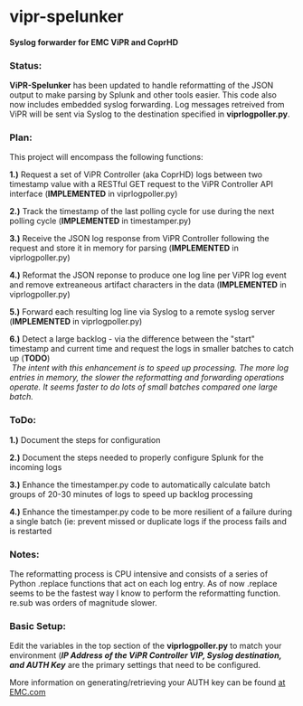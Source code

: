 # vipr-spelunker
<h4>Syslog forwarder for EMC ViPR and CoprHD</h4>

<h3>Status:</h3>
<b>ViPR-Spelunker</b> has been updated to handle reformatting of the JSON output to make parsing by Splunk and other tools easier. This code also now includes embedded syslog forwarding.  Log messages retreived from ViPR will be sent via Syslog to the destination specified in <b>viprlogpoller.py</b>.

<h3>Plan:</h3>
<p>This project will encompass the following functions:</p>
<p><b>1.)</b> Request a set of ViPR Controller (aka CoprHD) logs between two timestamp value with a RESTful GET request to the ViPR Controller API interface (<b>IMPLEMENTED</b> in viprlogpoller.py)</p>
<p><b>2.)</b> Track the timestamp of the last polling cycle for use during the next polling cycle (<b>IMPLEMENTED</b> in timestamper.py)</p>
<p><b>3.)</b> Receive the JSON log response from ViPR Controller following the request and store it in memory for parsing (<b>IMPLEMENTED</b> in viprlogpoller.py)</p>
<p><b>4.)</b> Reformat the JSON reponse to produce one log line per ViPR log event and remove extreaneous artifact characters in the data (<b>IMPLEMENTED</b> in viprlogpoller.py)</p>
<p><b>5.)</b> Forward each resulting log line via Syslog to a remote syslog server (<b>IMPLEMENTED</b> in viprlogpoller.py)</p>
<p><b>6.)</b> Detect a large backlog - via the difference between the "start" timestamp and current time and request the logs in smaller batches to catch up (<b>TODO</b>)<br />&nbsp<i>The intent with this enhancement is to speed up processing.  The more log entries in memory, the slower the reformatting and forwarding operations operate.   It seems faster to do lots of small batches compared one large batch.</i></p>

<h3>ToDo:</h3>
<p><b>1.)</b> Document the steps for configuration</p>
<p><b>2.)</b> Document the steps needed to properly configure Splunk for the incoming logs</p>
<p><b>3.)</b> Enhance the timestamper.py code to automatically calculate batch groups of 20-30 minutes of logs to speed up backlog processing</p>
<p><b>4.)</b> Enhance the timestamper.py code to be more resilient of a failure during a single batch (ie: prevent missed or duplicate logs if the process fails and is restarted</p>

<h3>Notes:</h3>
<p>The reformatting process is CPU intensive and consists of a series of Python .replace functions that act on each log entry.  As of now .replace seems to be the fastest way I know to perform the reformatting function.  re.sub was orders of magnitude slower.</p>

<h3>Basic Setup:</h3>
<p>Edit the variables in the top section of the <b>viprlogpoller.py</b> to match your environment (<b><i>IP Address of the ViPR Controller VIP, Syslog destination, and AUTH Key</i></b> are the primary settings that need to be configured.</p>

<p>More information on generating/retrieving your AUTH key can be found <a href="https://www.emc.com/techpubs/vipr/run_rest_api_script_proxy_user-1.htm"> at EMC.com</a></p>

